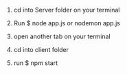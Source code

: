 1. cd into Server folder on your terminal
2. Run $ node app.js or nodemon app.js

3. open another tab on your terminal
4. cd into client folder
5. run $ npm start 